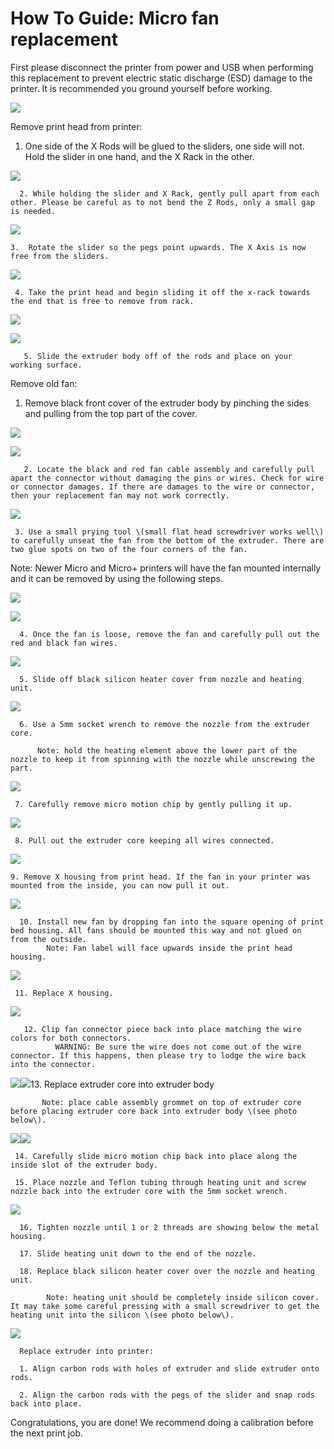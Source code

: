 # How To Guide: Micro fan replacement

First please disconnect the printer from power and USB when performing this replacement to prevent electric static discharge \(ESD\) damage to the printer. It is recommended you ground yourself before working. 

![](../.gitbook/assets/F11.png)

Remove print head from printer:

1. One side of the X Rods will be glued to the sliders, one side will not. Hold the slider in one hand, and the X Rack in the other.

![](../.gitbook/assets/F12.png)

      2. While holding the slider and X Rack, gently pull apart from each other. Please be careful as to not bend the Z Rods, only a small gap is needed.

![](../.gitbook/assets/micro_2.png)

    3.  Rotate the slider so the pegs point upwards. The X Axis is now free from the sliders.

![](../.gitbook/assets/micro_3.png)

     4. Take the print head and begin sliding it off the x-rack towards the end that is free to remove from rack.

![](../.gitbook/assets/micro_6.PNG)

![](../.gitbook/assets/micro_7.PNG)

       5. Slide the extruder body off of the rods and place on your working surface.

Remove old fan:

1. Remove black front cover of the extruder body by pinching the sides and pulling from the top part of the cover.

![](../.gitbook/assets/F13.png)

![](https://github.com/PrintM3D/Micro-Docs/blob/master/.gitbook/assets/F14.png)

       2. Locate the black and red fan cable assembly and carefully pull apart the connector without damaging the pins or wires. Check for wire or connector damages. If there are damages to the wire or connector, then your replacement fan may not work correctly.

![](../.gitbook/assets/f1.PNG)

     3. Use a small prying tool \(small flat head screwdriver works well\) to carefully unseat the fan from the bottom of the extruder. There are two glue spots on two of the four corners of the fan. 

Note: Newer Micro and Micro+ printers will have the fan mounted internally and it can be removed by using the following steps.

![](../.gitbook/assets/f2.PNG)

![](../.gitbook/assets/f3.PNG)

      4. Once the fan is loose, remove the fan and carefully pull out the red and black fan wires.

![](../.gitbook/assets/f4.PNG)

      5. Slide off black silicon heater cover from nozzle and heating unit.

![](http://m3dhelp.com/support/assets/img_55760ba2e5691.png)

      6. Use a 5mm socket wrench to remove the nozzle from the extruder core.

          Note: hold the heating element above the lower part of the nozzle to keep it from spinning with the nozzle while unscrewing the part. 

![](http://m3dhelp.com/support/assets/img_55760bd073c91.png)

     7. Carefully remove micro motion chip by gently pulling it up.

![](http://m3dhelp.com/support/assets/img_55760bee31b27.png)

     8. Pull out the extruder core keeping all wires connected.

![](http://m3dhelp.com/support/assets/img_55760c0a05c66.png)

    9. Remove X housing from print head. If the fan in your printer was mounted from the inside, you can now pull it out. 

![](../.gitbook/assets/f8.PNG)

      10. Install new fan by dropping fan into the square opening of print bed housing. All fans should be mounted this way and not glued on                    from the outside.  
            Note: Fan label will face upwards inside the print head housing.

![](../.gitbook/assets/f9.PNG)

     11. Replace X housing.

![](../.gitbook/assets/f10.PNG)

       12. Clip fan connector piece back into place matching the wire colors for both connectors.  
              WARNING: Be sure the wire does not come out of the wire connector. If this happens, then please try to lodge the wire back into the connector.

 ![](https://printm3d.com/solutions/assets/img_5571d4a13572c.png)![](https://printm3d.com/solutions/assets/img_5571d4d93cb51.png)13. Replace extruder core into extruder body

           Note: place cable assembly grommet on top of extruder core before placing extruder core back into extruder body \(see photo below\).

![](http://m3dhelp.com/support/assets/img_55760c3ec82a1.png)![](https://printm3d.com/solutions/assets/img_563914027fef8.png)

     14. Carefully slide micro motion chip back into place along the inside slot of the extruder body.

     15. Place nozzle and Teflon tubing through heating unit and screw nozzle back into the extruder core with the 5mm socket wrench.

![](http://m3dhelp.com/support/assets/img_55760c5adeadb.png)

      16. Tighten nozzle until 1 or 2 threads are showing below the metal housing.

      17. Slide heating unit down to the end of the nozzle.

      18. Replace black silicon heater cover over the nozzle and heating unit.

            Note: heating unit should be completely inside silicon cover. It may take some careful pressing with a small screwdriver to get the                      heating unit into the silicon \(see photo below\).

![](http://m3dhelp.com/support/assets/img_55760c77540c2.png)

      Replace extruder into printer:

      1. Align carbon rods with holes of extruder and slide extruder onto rods.

      2. Align the carbon rods with the pegs of the slider and snap rods back into place.

Congratulations, you are done! We recommend doing a calibration before the next print job.

